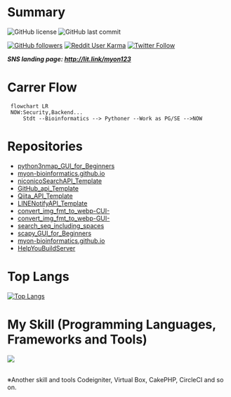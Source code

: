 # Summary

![GitHub license](https://img.shields.io/github/license/myon-bioinformatics/python3nmap_GUI_for_Beginners)
![GitHub last commit](https://img.shields.io/github/last-commit/myon-bioinformatics/myon-bioinformatics)

[![GitHub followers](https://img.shields.io/github/followers/myon-bioinformatics?style=social)](https://github.com/myon-bioinformatics)
[![Reddit User Karma](https://img.shields.io/reddit/user-karma/combined/myon_reddit?style=social)](https://www.reddit.com/user/myon_reddit/)
[![Twitter Follow](https://img.shields.io/twitter/follow/myonitbusiness?style=social)](https://twitter.com/myonitbusiness)

_**SNS landing page: http://lit.link/myon123**_

# Carrer Flow
```mermaid
 flowchart LR
 NOW:Security,Backend...
	 Stdt --Bioinformatics --> Pythoner --Work as PG/SE -->NOW
```

# Repositories
- [python3nmap_GUI_for_Beginners](https://github.com/myon-bioinformatics/python3nmap_GUI_for_Beginners)
- [myon-bioinformatics.github.io](https://github.com/myon-bioinformatics/myon-bioinformatics.github.io)
- [niconicoSearchAPI_Template](https://github.com/myon-bioinformatics/niconicoSearchAPI_Template)
- [GitHub_api_Template](https://github.com/myon-bioinformatics/GitHub_api_Template)
- [Qiita_API_Template](https://github.com/myon-bioinformatics/Qiita_API_Template)
- [LINENotifyAPI_Template](https://github.com/myon-bioinformatics/LINENotifyAPI_Template)
- [convert_img_fmt_to_webp-CUI-](https://github.com/myon-bioinformatics/convert_img_fmt_to_webp-CUI-)
- [convert_img_fmt_to_webp-GUI-](https://github.com/myon-bioinformatics/convert_img_fmt_to_webp-GUI-)
- [search_seq_including_spaces](https://github.com/myon-bioinformatics/search_seq_including_spaces)
- [scapy_GUI_for_Beginners](https://github.com/myon-bioinformatics/scapy_GUI_for_Beginners)
- [myon-bioinformatics.github.io](https://github.com/myon-bioinformatics/myon-bioinformatics.github.io)
- [HelpYouBuildServer](https://github.com/myon-bioinformatics/HelpYouBuildServer)

# Top Langs

[![Top Langs](https://github-readme-stats.vercel.app/api/top-langs/?username=myon-bioinformatics&name&layout=compact&theme=vue-dark)](https://github.com/myon-bioinformatics/github-readme-stats)


# My Skill (Programming Languages, Frameworks and Tools)

<img src="https://skillicons.dev/icons?i=html,css,js,typescript,firebase,react,vue,next,sqlite,mysql,github,vscode,docker,laravel,cakephp,discord,php,gutlab,jquery,aws,vite" /> <br /><br />

  ※Another skill and tools
  Codeigniter, Virtual Box, CakePHP, CircleCI and so on.


